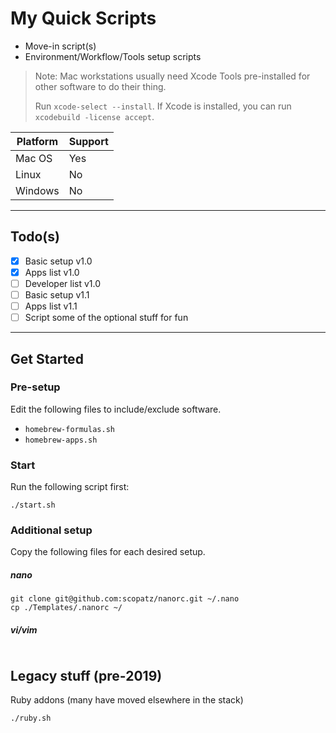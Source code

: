 # My Quick Scripts

- Move-in script(s)
- Environment/Workflow/Tools setup scripts

> Note: Mac workstations usually need Xcode Tools pre-installed for other software to do their thing.
> 
> Run `xcode-select --install`.
> If Xcode is installed, you can run `xcodebuild -license accept`.

| Platform | Support |
| ----------- | ----------- |
| Mac OS | Yes |
| Linux | No |
| Windows | No |

-----

## Todo(s)

- [x] Basic setup v1.0
- [x] Apps list v1.0
- [ ] Developer list v1.0
- [ ] Basic setup v1.1
- [ ] Apps list v1.1
- [ ] Script some of the optional stuff for fun

-----

## Get Started

### Pre-setup
Edit the following files to include/exclude software.
 - `homebrew-formulas.sh`
 - `homebrew-apps.sh` 

### Start
Run the following script first:
```
./start.sh
```

### Additional setup
Copy the following files for each desired setup.

##### nano
```
git clone git@github.com:scopatz/nanorc.git ~/.nano
cp ./Templates/.nanorc ~/
```

##### vi/vim
```
```

## Legacy stuff (pre-2019)
Ruby addons (many have moved elsewhere in the stack)
```
./ruby.sh
```
